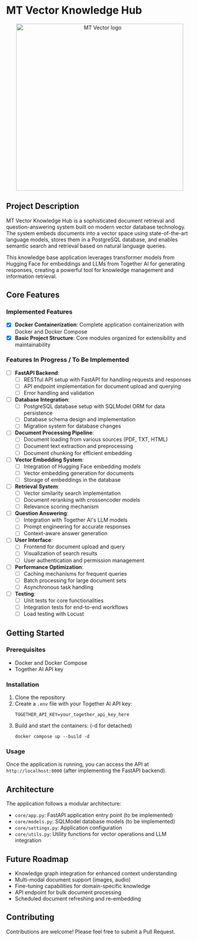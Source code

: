 # MT Vector Knowledge Hub
<p align="center">
<img src="https://github.com/user-attachments/assets/1d61a544-927b-4a7b-872c-36449bb2d3e3" alt="MT Vector logo" width="450"/>
</p>

## Project Description

MT Vector Knowledge Hub is a sophisticated document retrieval and question-answering system built on modern vector database technology. The system embeds documents into a vector space using state-of-the-art language models, stores them in a PostgreSQL database, and enables semantic search and retrieval based on natural language queries. 

This knowledge base application leverages transformer models from Hugging Face for embeddings and LLMs from Together AI for generating responses, creating a powerful tool for knowledge management and information retrieval.

## Core Features

### Implemented Features

- [x] **Docker Containerization**: Complete application containerization with Docker and Docker Compose
- [x] **Basic Project Structure**: Core modules organized for extensibility and maintainability

### Features In Progress / To Be Implemented

- [ ] **FastAPI Backend**: 
  - [ ] RESTful API setup with FastAPI for handling requests and responses
  - [ ] API endpoint implementation for document upload and querying
  - [ ] Error handling and validation

- [ ] **Database Integration**: 
  - [ ] PostgreSQL database setup with SQLModel ORM for data persistence
  - [ ] Database schema design and implementation
  - [ ] Migration system for database changes

- [ ] **Document Processing Pipeline**:
  - [ ] Document loading from various sources (PDF, TXT, HTML)
  - [ ] Document text extraction and preprocessing
  - [ ] Document chunking for efficient embedding
  
- [ ] **Vector Embedding System**:
  - [ ] Integration of Hugging Face embedding models
  - [ ] Vector embedding generation for documents
  - [ ] Storage of embeddings in the database
  
- [ ] **Retrieval System**:
  - [ ] Vector similarity search implementation
  - [ ] Document reranking with crossencoder models
  - [ ] Relevance scoring mechanism
  
- [ ] **Question Answering**:
  - [ ] Integration with Together AI's LLM models
  - [ ] Prompt engineering for accurate responses
  - [ ] Context-aware answer generation
  
- [ ] **User Interface**:
  - [ ] Frontend for document upload and query
  - [ ] Visualization of search results
  - [ ] User authentication and permission management
  
- [ ] **Performance Optimization**:
  - [ ] Caching mechanisms for frequent queries
  - [ ] Batch processing for large document sets
  - [ ] Asynchronous task handling
  
- [ ] **Testing**:
  - [ ] Unit tests for core functionalities
  - [ ] Integration tests for end-to-end workflows
  - [ ] Load testing with Locust

## Getting Started

### Prerequisites

- Docker and Docker Compose
- Together AI API key

### Installation

1. Clone the repository
2. Create a `.env` file with your Together AI API key:
   ```
   TOGETHER_API_KEY=your_together_api_key_here
   ```
3. Build and start the containers: (-d for detached)
   ```
   docker compose up --build -d
   ```

### Usage

Once the application is running, you can access the API at `http://localhost:8000` (after implementing the FastAPI backend).

## Architecture

The application follows a modular architecture:

- `core/app.py`: FastAPI application entry point (to be implemented)
- `core/models.py`: SQLModel database models (to be implemented)
- `core/settings.py`: Application configuration
- `core/utils.py`: Utility functions for vector operations and LLM integration

## Future Roadmap

- Knowledge graph integration for enhanced context understanding
- Multi-modal document support (images, audio)
- Fine-tuning capabilities for domain-specific knowledge
- API endpoint for bulk document processing
- Scheduled document refreshing and re-embedding

## Contributing

Contributions are welcome! Please feel free to submit a Pull Request.
